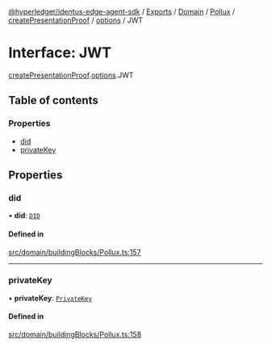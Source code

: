 [@hyperledger/identus-edge-agent-sdk](../README.md) / [Exports](../modules.md) / [Domain](../modules/Domain.md) / [Pollux](../modules/Domain.Pollux.md) / [createPresentationProof](../modules/Domain.Pollux.createPresentationProof.md) / [options](../modules/Domain.Pollux.createPresentationProof.options.md) / JWT

# Interface: JWT

[createPresentationProof](../modules/Domain.Pollux.createPresentationProof.md).[options](../modules/Domain.Pollux.createPresentationProof.options.md).JWT

## Table of contents

### Properties

- [did](Domain.Pollux.createPresentationProof.options.JWT.md#did)
- [privateKey](Domain.Pollux.createPresentationProof.options.JWT.md#privatekey)

## Properties

### did

• **did**: [`DID`](../classes/Domain.DID.md)

#### Defined in

[src/domain/buildingBlocks/Pollux.ts:157](https://github.com/hyperledger-identus/sdk-ts/blob/bc699428ddd8313d8025ef810d8e7784a65f26cc/src/domain/buildingBlocks/Pollux.ts#L157)

___

### privateKey

• **privateKey**: [`PrivateKey`](../classes/Domain.PrivateKey.md)

#### Defined in

[src/domain/buildingBlocks/Pollux.ts:158](https://github.com/hyperledger-identus/sdk-ts/blob/bc699428ddd8313d8025ef810d8e7784a65f26cc/src/domain/buildingBlocks/Pollux.ts#L158)
